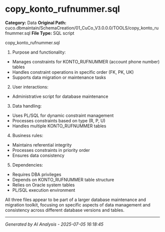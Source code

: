 # copy_konto_rufnummer.sql

**Category:** Data
**Original Path:** cuco.dbmaintain/SchemaCreation/01_CuCo_V3.0.0.0/TOOLS/copy_konto_rufnummer.sql
**File Type:** SQL script

copy_konto_rufnummer.sql
1. Purpose and functionality:
- Manages constraints for KONTO_RUFNUMMER (account phone number) tables
- Handles constraint operations in specific order (FK, PK, UK)
- Supports data migration or maintenance tasks

2. User interactions:
- Administrative script for database maintenance

3. Data handling:
- Uses PL/SQL for dynamic constraint management
- Processes constraints based on type (R, P, U)
- Handles multiple KONTO_RUFNUMMER tables

4. Business rules:
- Maintains referential integrity
- Processes constraints in priority order
- Ensures data consistency

5. Dependencies:
- Requires DBA privileges
- Depends on KONTO_RUFNUMMER table structure
- Relies on Oracle system tables
- PL/SQL execution environment

All three files appear to be part of a larger database maintenance and migration toolkit, focusing on specific aspects of data management and consistency across different database versions and tables.

---
*Generated by AI Analysis - 2025-07-05 16:18:45*
